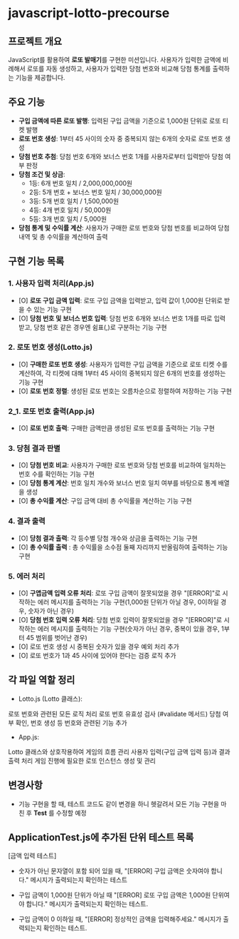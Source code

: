 # javascript-lotto-precourse

## 프로젝트 개요

JavaScript를 활용하여 **로또 발매기**를 구현한 미션입니다.
사용자가 입력한 금액에 비례해서 로또를 자동 생성하고,
사용자가 입력한 당첨 번호와 비교해 당첨 통계를 출력하는 기능을 제공합니다.

## 주요 기능

- **구입 금액에 따른 로또 발행**: 입력된 구입 금액을 기준으로 1,000원 단위로 로또 티켓 발행
- **로또 번호 생성**: 1부터 45 사이의 숫자 중 중복되지 않는 6개의 숫자로 로또 번호 생성
- **당첨 번호 추첨**: 당첨 번호 6개와 보너스 번호 1개를 사용자로부터 입력받아 당첨 여부 판정
- **당첨 조건 및 상금**:
  - 1등: 6개 번호 일치 / 2,000,000,000원
  - 2등: 5개 번호 + 보너스 번호 일치 / 30,000,000원
  - 3등: 5개 번호 일치 / 1,500,000원
  - 4등: 4개 번호 일치 / 50,000원
  - 5등: 3개 번호 일치 / 5,000원
- **당첨 통계 및 수익률 계산**: 사용자가 구매한 로또 번호와 당첨 번호를 비교하여 당첨 내역 및 총 수익률을 계산하여 출력

## 구현 기능 목록

### 1. 사용자 입력 처리(App.js)

- [O] **로또 구입 금액 입력**: 로또 구입 금액을 입력받고, 입력 값이 1,000원 단위로 받을 수 있는 기능 구현
- [O] **당첨 번호 및 보너스 번호 입력**: 당첨 번호 6개와 보너스 번호 1개를 따로 입력 받고, 당첨 번호 같은 경우엔 쉼표(,)로 구분하는 기능 구현

### 2. 로또 번호 생성(Lotto.js)

- [O] **구매한 로또 번호 생성**: 사용자가 입력한 구입 금액을 기준으로 로또 티켓 수를 계산하여, 각 티켓에 대해 1부터 45 사이의 중복되지 않은 6개의 번호를 생성하는 기능 구현
- [O] **로또 번호 정렬**: 생성된 로또 번호는 오름차순으로 정렬하여 저장하는 기능 구현

### 2_1. 로또 번호 출력(App.js)

- [O] **로또 번호 출력**: 구매한 금액만큼 생성된 로또 번호를 출력하는 기능 구현

### 3. 당첨 결과 판별

- [O] **당첨 번호 비교**: 사용자가 구매한 로또 번호와 당첨 번호를 비교하여 일치하는 번호 수를 확인하는 기능 구현
- [O] **당첨 통계 계산**: 번호 일치 개수와 보너스 번호 일치 여부를 바탕으로 통계 배열을 생성
- [O] **총 수익률 계산**: 구입 금액 대비 총 수익률을 계산하는 기능 구현

### 4. 결과 출력

- [O] **당첨 결과 출력**: 각 등수별 당첨 개수와 상금을 출력하는 기능 구현
- [O] **총 수익률 출력** : 총 수익률을 소수점 둘째 자리까지 반올림하여 출력하는 기능 구현

### 5. 에러 처리

- [O] **구앱금액 입력 오류 처리**: 로또 구입 금액이 잘못되었을 경우 "[ERROR]"로 시작하는 에러 메시지를 출력하는 기능 구현(1,000원 단위가 아닐 경우, 0이하일 경우, 숫자가 아닌 경우)
- [O] **당첨 번호 입력 오류 처리**: 당첨 번호 입력이 잘못되었을 경우 "[ERROR]"로 시작하는 에러 메시지를 출력하는 기능 구현(숫자가 아닌 경우, 중복이 있을 경우, 1부터 45 범위를 벗어난 경우)
- [O] 로또 번호 생성 시 중복된 숫자가 있을 경우 예외 처리 추가
- [O] 로또 번호가 1과 45 사이에 있어야 한다는 검증 로직 추가

## 각 파일 역할 정리

- Lotto.js (Lotto 클래스):

로또 번호와 관련된 모든 로직 처리
로또 번호 유효성 검사 (#validate 메서드)
당첨 여부 확인, 번호 생성 등 번호와 관련된 기능 추가

- App.js:

Lotto 클래스와 상호작용하여 게임의 흐름 관리
사용자 입력(구입 금액 입력 등)과 결과 출력 처리
게임 진행에 필요한 로또 인스턴스 생성 및 관리

## 변경사항

- 기능 구현을 할 때, 테스트 코드도 같이 변경을 하니 헷갈려서 모든 기능 구현을 마친 후 **Test** 를 수정할 예정

## ApplicationTest.js에 추가된 단위 테스트 목록

[금액 입력 테스트]

- 숫자가 아닌 문자열이 포함 되어 있을 때, "[ERROR] 구입 금액은 숫자여야 합니다." 메시지가 출력되는지 확인하는 테스트

- 구입 금액이 1,000원 단위가 아닐 때 "[ERROR] 로또 구입 금액은 1,000원 단위여야 합니다." 메시지가 출력되는지 확인하는 테스트.

- 구입 금액이 0 이하일 때, "[ERROR] 정상적인 금액을 입력해주세요." 메시지가 출력되는지 확인하는 테스트.
